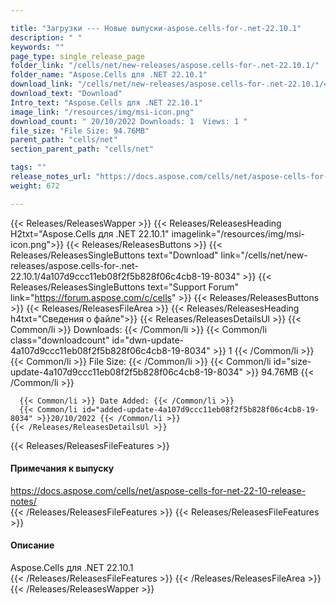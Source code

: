 ```yaml
---

title: "Загрузки --- Новые выпуски-aspose.cells-for-.net-22.10.1"
description: " "
keywords: ""
page_type: single_release_page
folder_link: "/cells/net/new-releases/aspose.cells-for-.net-22.10.1/"
folder_name: "Aspose.Cells для .NET 22.10.1"
download_link: "/cells/net/new-releases/aspose.cells-for-.net-22.10.1/4a107d9ccc11eb08f2f5b828f06c4cb8-19-8034"
download_text: "Download"
Intro_text: "Aspose.Cells для .NET 22.10.1"
image_link: "/resources/img/msi-icon.png"
download_count: " 20/10/2022 Downloads: 1  Views: 1 "
file_size: "File Size: 94.76MB"
parent_path: "cells/net"
section_parent_path: "cells/net"

tags: ""
release_notes_url: "https://docs.aspose.com/cells/net/aspose-cells-for-net-22-10-release-notes/"
weight: 672

---
```


{{< Releases/ReleasesWapper >}}
  {{< Releases/ReleasesHeading H2txt="Aspose.Cells для .NET 22.10.1" imagelink="/resources/img/msi-icon.png">}}
  {{< Releases/ReleasesButtons >}}
    {{< Releases/ReleasesSingleButtons text="Download" link="/cells/net/new-releases/aspose.cells-for-.net-22.10.1/4a107d9ccc11eb08f2f5b828f06c4cb8-19-8034" >}}
    {{< Releases/ReleasesSingleButtons text="Support Forum" link="https://forum.aspose.com/c/cells" >}}
  {{< Releases/ReleasesButtons >}}
  {{< Releases/ReleasesFileArea >}}
    {{< Releases/ReleasesHeading h4txt="Сведения о файле">}}
    {{< Releases/ReleasesDetailsUl >}}
      {{< Common/li >}} Downloads: {{< /Common/li >}}
      {{< Common/li class="downloadcount" id="dwn-update-4a107d9ccc11eb08f2f5b828f06c4cb8-19-8034" >}} 1 {{< /Common/li >}}
      {{< Common/li >}} File Size: {{< /Common/li >}}
      {{< Common/li id="size-update-4a107d9ccc11eb08f2f5b828f06c4cb8-19-8034" >}} 94.76MB {{< /Common/li >}}

      {{< Common/li >}} Date Added: {{< /Common/li >}}
      {{< Common/li id="added-update-4a107d9ccc11eb08f2f5b828f06c4cb8-19-8034" >}}20/10/2022 {{< /Common/li >}}
    {{< /Releases/ReleasesDetailsUl >}}

  {{< Releases/ReleasesFileFeatures >}}
      <h4>Примечания к выпуску</h4><div> <a href='https://docs.aspose.com/cells/net/aspose-cells-for-net-22-10-release-notes/'>https://docs.aspose.com/cells/net/aspose-cells-for-net-22-10-release-notes/</a></div>
  {{< /Releases/ReleasesFileFeatures >}}
  {{< Releases/ReleasesFileFeatures >}}
      <h4>Описание</h4><div class="HTMLDescription"> Aspose.Cells для .NET 22.10.1</div>
  {{< /Releases/ReleasesFileFeatures >}}
 {{< /Releases/ReleasesFileArea >}}
{{< /Releases/ReleasesWapper >}}




